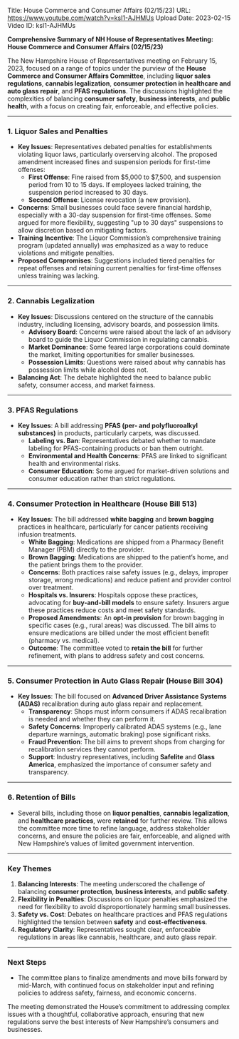 Title: House Commerce and Consumer Affairs (02/15/23)
URL: https://www.youtube.com/watch?v=ksI1-AJHMUs
Upload Date: 2023-02-15
Video ID: ksI1-AJHMUs

**Comprehensive Summary of NH House of Representatives Meeting: House Commerce and Consumer Affairs (02/15/23)**

The New Hampshire House of Representatives meeting on February 15, 2023, focused on a range of topics under the purview of the **House Commerce and Consumer Affairs Committee**, including **liquor sales regulations**, **cannabis legalization**, **consumer protection in healthcare and auto glass repair**, and **PFAS regulations**. The discussions highlighted the complexities of balancing **consumer safety**, **business interests**, and **public health**, with a focus on creating fair, enforceable, and effective policies.

---

### **1. Liquor Sales and Penalties**
- **Key Issues**: Representatives debated penalties for establishments violating liquor laws, particularly overserving alcohol. The proposed amendment increased fines and suspension periods for first-time offenses:
  - **First Offense**: Fine raised from $5,000 to $7,500, and suspension period from 10 to 15 days. If employees lacked training, the suspension period increased to 30 days.
  - **Second Offense**: License revocation (a new provision).
- **Concerns**: Small businesses could face severe financial hardship, especially with a 30-day suspension for first-time offenses. Some argued for more flexibility, suggesting "up to 30 days" suspensions to allow discretion based on mitigating factors.
- **Training Incentive**: The Liquor Commission’s comprehensive training program (updated annually) was emphasized as a way to reduce violations and mitigate penalties.
- **Proposed Compromises**: Suggestions included tiered penalties for repeat offenses and retaining current penalties for first-time offenses unless training was lacking.

---

### **2. Cannabis Legalization**
- **Key Issues**: Discussions centered on the structure of the cannabis industry, including licensing, advisory boards, and possession limits.
  - **Advisory Board**: Concerns were raised about the lack of an advisory board to guide the Liquor Commission in regulating cannabis.
  - **Market Dominance**: Some feared large corporations could dominate the market, limiting opportunities for smaller businesses.
  - **Possession Limits**: Questions were raised about why cannabis has possession limits while alcohol does not.
- **Balancing Act**: The debate highlighted the need to balance public safety, consumer access, and market fairness.

---

### **3. PFAS Regulations**
- **Key Issues**: A bill addressing **PFAS (per- and polyfluoroalkyl substances)** in products, particularly carpets, was discussed.
  - **Labeling vs. Ban**: Representatives debated whether to mandate labeling for PFAS-containing products or ban them outright.
  - **Environmental and Health Concerns**: PFAS are linked to significant health and environmental risks.
  - **Consumer Education**: Some argued for market-driven solutions and consumer education rather than strict regulations.

---

### **4. Consumer Protection in Healthcare (House Bill 513)**
- **Key Issues**: The bill addressed **white bagging** and **brown bagging** practices in healthcare, particularly for cancer patients receiving infusion treatments.
  - **White Bagging**: Medications are shipped from a Pharmacy Benefit Manager (PBM) directly to the provider.
  - **Brown Bagging**: Medications are shipped to the patient’s home, and the patient brings them to the provider.
  - **Concerns**: Both practices raise safety issues (e.g., delays, improper storage, wrong medications) and reduce patient and provider control over treatment.
  - **Hospitals vs. Insurers**: Hospitals oppose these practices, advocating for **buy-and-bill models** to ensure safety. Insurers argue these practices reduce costs and meet safety standards.
  - **Proposed Amendments**: An **opt-in provision** for brown bagging in specific cases (e.g., rural areas) was discussed. The bill aims to ensure medications are billed under the most efficient benefit (pharmacy vs. medical).
  - **Outcome**: The committee voted to **retain the bill** for further refinement, with plans to address safety and cost concerns.

---

### **5. Consumer Protection in Auto Glass Repair (House Bill 304)**
- **Key Issues**: The bill focused on **Advanced Driver Assistance Systems (ADAS)** recalibration during auto glass repair and replacement.
  - **Transparency**: Shops must inform consumers if ADAS recalibration is needed and whether they can perform it.
  - **Safety Concerns**: Improperly calibrated ADAS systems (e.g., lane departure warnings, automatic braking) pose significant risks.
  - **Fraud Prevention**: The bill aims to prevent shops from charging for recalibration services they cannot perform.
  - **Support**: Industry representatives, including **Safelite** and **Glass America**, emphasized the importance of consumer safety and transparency.

---

### **6. Retention of Bills**
- Several bills, including those on **liquor penalties**, **cannabis legalization**, and **healthcare practices**, were **retained** for further review. This allows the committee more time to refine language, address stakeholder concerns, and ensure the policies are fair, enforceable, and aligned with New Hampshire’s values of limited government intervention.

---

### **Key Themes**
1. **Balancing Interests**: The meeting underscored the challenge of balancing **consumer protection**, **business interests**, and **public safety**.
2. **Flexibility in Penalties**: Discussions on liquor penalties emphasized the need for flexibility to avoid disproportionately harming small businesses.
3. **Safety vs. Cost**: Debates on healthcare practices and PFAS regulations highlighted the tension between **safety** and **cost-effectiveness**.
4. **Regulatory Clarity**: Representatives sought clear, enforceable regulations in areas like cannabis, healthcare, and auto glass repair.

---

### **Next Steps**
- The committee plans to finalize amendments and move bills forward by mid-March, with continued focus on stakeholder input and refining policies to address safety, fairness, and economic concerns.

The meeting demonstrated the House’s commitment to addressing complex issues with a thoughtful, collaborative approach, ensuring that new regulations serve the best interests of New Hampshire’s consumers and businesses.